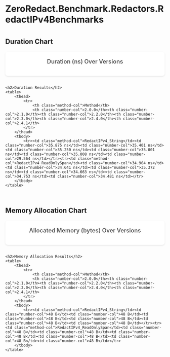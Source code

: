 # ZeroRedact.Benchmark.Redactors.RedactIPv4Benchmarks

<script src="https://cdn.jsdelivr.net/npm/chart.js"></script>
<style>
    .chart-container {
        background: white;
        border-radius: 8px;
        padding: 20px;
        margin-bottom: 30px;
        box-shadow: 0 2px 4px rgba(0,0,0,0.1);
    }
    .chart-title {
        font-size: 18px;
        font-weight: 600;
        color: #555;
        margin-bottom: 15px;
        text-align: center;
    }
    table {
        width: 100%;
        border-collapse: collapse;
        background: white;
        border-radius: 8px;
        overflow: hidden;
        box-shadow: 0 2px 4px rgba(0,0,0,0.1);
        margin-top: 30px;
    }
    th {
        background: #f8f9fa;
        padding: 12px;
        text-align: left;
        font-weight: 600;
        color: #333;
        border-bottom: 2px solid #dee2e6;
    }
    td {
        padding: 10px 12px;
        border-bottom: 1px solid #dee2e6;
    }
    tr:last-child td {
        border-bottom: none;
    }
    tr:hover {
        background: #f8f9fa;
    }
    .method-col {
        font-weight: 500;
        color: #495057;
    }
    .number-col {
        text-align: right;
      
    }
    h2 {
        margin-top: 40px;
        margin-bottom: 20px;
    }
    .section-group {
        margin-bottom: 60px;
    }
</style>

<div class="section-group">
    <h2>Duration Chart</h2>
    <div class="chart-container">
        <div class="chart-title">Duration (ns) Over Versions</div>
        <canvas id="durationChart_ZeroRedact_Benchmark_Redactors_RedactIPv4Benchmarks"></canvas>
    </div>
    
    <h2>Duration Results</h2>
    <table>
        <thead>
            <tr>
                <th class="method-col">Method</th>
                <th class="number-col">2.0.0</th><th class="number-col">2.1.0</th><th class="number-col">2.2.0</th><th class="number-col">2.3.0</th><th class="number-col">2.4.0</th><th class="number-col">2.4.1</th>
            </tr>
        </thead>
        <tbody>
            <tr><td class="method-col">RedactIPv4_String</td><td class="number-col">35.875 ns</td><td class="number-col">35.401 ns</td><td class="number-col">35.250 ns</td><td class="number-col">35.001 ns</td><td class="number-col">35.008 ns</td><td class="number-col">29.564 ns</td></tr><tr><td class="method-col">RedactIPv4_ReadOnlySpan</td><td class="number-col">34.904 ns</td><td class="number-col">34.641 ns</td><td class="number-col">35.372 ns</td><td class="number-col">34.663 ns</td><td class="number-col">34.753 ns</td><td class="number-col">34.481 ns</td></tr>
        </tbody>
    </table>
</div>

<div class="section-group">
    <h2>Memory Allocation Chart</h2>
    <div class="chart-container">
        <div class="chart-title">Allocated Memory (bytes) Over Versions</div>
        <canvas id="memoryChart_ZeroRedact_Benchmark_Redactors_RedactIPv4Benchmarks"></canvas>
    </div>
    
    <h2>Memory Allocation Results</h2>
    <table>
        <thead>
            <tr>
                <th class="method-col">Method</th>
                <th class="number-col">2.0.0</th><th class="number-col">2.1.0</th><th class="number-col">2.2.0</th><th class="number-col">2.3.0</th><th class="number-col">2.4.0</th><th class="number-col">2.4.1</th>
            </tr>
        </thead>
        <tbody>
            <tr><td class="method-col">RedactIPv4_String</td><td class="number-col">48 B</td><td class="number-col">48 B</td><td class="number-col">48 B</td><td class="number-col">48 B</td><td class="number-col">48 B</td><td class="number-col">48 B</td></tr><tr><td class="method-col">RedactIPv4_ReadOnlySpan</td><td class="number-col">48 B</td><td class="number-col">48 B</td><td class="number-col">48 B</td><td class="number-col">48 B</td><td class="number-col">48 B</td><td class="number-col">48 B</td></tr>
        </tbody>
    </table>
</div>

<script>
    const versions_ZeroRedact_Benchmark_Redactors_RedactIPv4Benchmarks = ["2.0.0", "2.1.0", "2.2.0", "2.3.0", "2.4.0", "2.4.1"];
    
    // Duration Chart
    new Chart(document.getElementById('durationChart_ZeroRedact_Benchmark_Redactors_RedactIPv4Benchmarks'), {
        type: 'line',
        data: {
            labels: versions_ZeroRedact_Benchmark_Redactors_RedactIPv4Benchmarks,
            datasets: [
            {
                label: 'RedactIPv4_String',
                data: [35.88, 35.40, 35.25, 35.00, 35.01, 29.56],
                borderColor: '#FF6384',
                backgroundColor: '#FF638433',
                tension: 0.1
            },
            {
                label: 'RedactIPv4_ReadOnlySpan',
                data: [34.90, 34.64, 35.37, 34.66, 34.75, 34.48],
                borderColor: '#36A2EB',
                backgroundColor: '#36A2EB33',
                tension: 0.1
            }]
        },
        options: {
            responsive: true,
            plugins: {
                legend: {
                    position: 'top',
                },
                tooltip: {
                    callbacks: {
                        label: function(context) {
                            return context.dataset.label + ': ' + context.parsed.y.toFixed(2) + ' ns';
                        }
                    }
                }
            },
            scales: {
                y: {
                    beginAtZero: true,
                    title: {
                        display: true,
                        text: 'Mean Duration (ns)'
                    }
                },
                x: {
                    title: {
                        display: true,
                        text: 'Version'
                    }
                }
            }
        }
    });
    
    // Memory Chart
    new Chart(document.getElementById('memoryChart_ZeroRedact_Benchmark_Redactors_RedactIPv4Benchmarks'), {
        type: 'line',
        data: {
            labels: versions_ZeroRedact_Benchmark_Redactors_RedactIPv4Benchmarks,
            datasets: [
            {
                label: 'RedactIPv4_String',
                data: [48, 48, 48, 48, 48, 48],
                borderColor: '#FF6384',
                backgroundColor: '#FF638433',
                tension: 0.1
            },
            {
                label: 'RedactIPv4_ReadOnlySpan',
                data: [48, 48, 48, 48, 48, 48],
                borderColor: '#36A2EB',
                backgroundColor: '#36A2EB33',
                tension: 0.1
            }]
        },
        options: {
            responsive: true,
            plugins: {
                legend: {
                    position: 'top',
                },
                tooltip: {
                    callbacks: {
                        label: function(context) {
                            return context.dataset.label + ': ' + context.parsed.y + ' bytes';
                        }
                    }
                }
            },
            scales: {
                y: {
                    beginAtZero: true,
                    title: {
                        display: true,
                        text: 'Bytes Allocated Per Operation'
                    }
                },
                x: {
                    title: {
                        display: true,
                        text: 'Version'
                    }
                }
            }
        }
    });
</script>